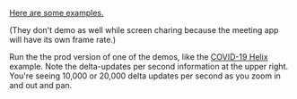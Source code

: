 <a href="" target="_blank">Here are some examples.</a> 


(They don't demo as well while screen charing because the
meeting app will have its own frame rate.)

Run the the prod version of one of the demos, like
the <a href="https://neomjs.github.io/pages/node_modules/neo.mjs/dist/production/examples/component/coronaHelix/index.html" target="">COVID-19 Helix</a> example. Note the delta-updates per second information
at the upper right. You're seeing 10,000 or 20,000 delta updates per
second as you zoom in and out and pan.